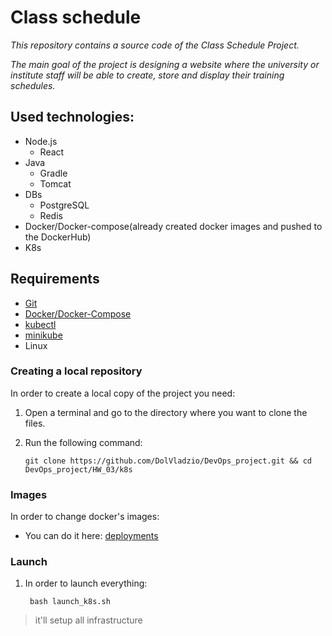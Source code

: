 # Class schedule
_This repository contains a source code of the Class Schedule Project._

_The main goal of the project is designing a website where the university or institute staff will be able to create, store and display their training schedules._

## Used technologies:
- Node.js
  - React
- Java
  - Gradle
  - Tomcat
- DBs
  - PostgreSQL
  - Redis
- Docker/Docker-compose(already created docker images and pushed to the DockerHub)
- K8s

## Requirements
- [Git]
- [Docker/Docker-Compose]
- [kubectl]
- [minikube]
- Linux

### Creating a local repository
In order to create a local copy of the project you need:
1. Open a terminal and go to the directory where you want to clone the files. 
2. Run the following command:

       git clone https://github.com/DolVladzio/DevOps_project.git && cd DevOps_project/HW_03/k8s

### Images
In order to change docker's images:
- You can do it here: [deployments]

### Launch
1. In order to launch everything:

        bash launch_k8s.sh
> it'll setup all infrastructure

[//]: # (Reference links)
[Git]: <https://git-scm.com/downloads/linux>
[Docker/Docker-Compose]: <https://docs.docker.com/engine/install/>
[kubectl]: <https://kubernetes.io/docs/tasks/tools/install-kubectl-linux/>
[minikube]: <https://minikube.sigs.k8s.io/docs/start/?arch=%2Flinux%2Fx86-64%2Fstable%2Fbinary+download>
[deployments]: <https://github.com/DolVladzio/DevOps_project/tree/SCRUM-18-HW_03/HW_03/k8s/deployments>
